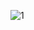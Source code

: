 ![1](https://user-images.githubusercontent.com/73426989/145352602-6c52cc99-a670-4b36-88e1-42f2c9a09fac.png)
